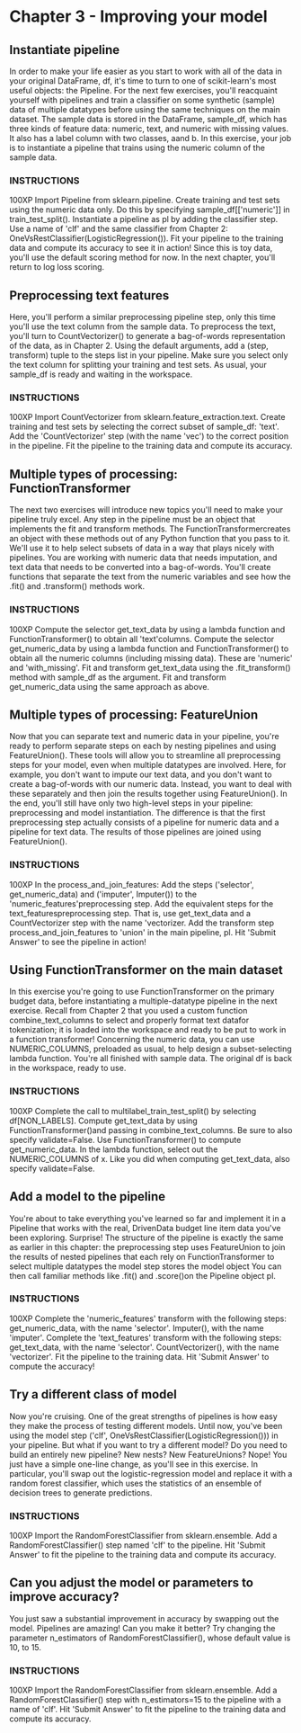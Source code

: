 # Chapter 3 - Improving your model



## Instantiate pipeline
In order to make your life easier as you start to work with all of the data in your original DataFrame, df, it's time to turn to one of scikit-learn's most useful objects: the Pipeline.
For the next few exercises, you'll reacquaint yourself with pipelines and train a classifier on some synthetic (sample) data of multiple datatypes before using the same techniques on the main dataset.
The sample data is stored in the DataFrame, sample_df, which has three kinds of feature data: numeric, text, and numeric with missing values. It also has a label column with two classes, aand b.
In this exercise, your job is to instantiate a pipeline that trains using the numeric column of the sample data.

### INSTRUCTIONS
100XP
Import Pipeline from sklearn.pipeline.
Create training and test sets using the numeric data only. Do this by specifying sample_df[['numeric']] in train_test_split().
Instantiate a pipeline as pl by adding the classifier step. Use a name of 'clf' and the same classifier from Chapter 2: OneVsRestClassifier(LogisticRegression()).
Fit your pipeline to the training data and compute its accuracy to see it in action! Since this is toy data, you'll use the default scoring method for now. In the next chapter, you'll return to log loss scoring.

## Preprocessing text features
Here, you'll perform a similar preprocessing pipeline step, only this time you'll use the text column from the sample data.
To preprocess the text, you'll turn to CountVectorizer() to generate a bag-of-words representation of the data, as in Chapter 2. Using the default arguments, add a (step, transform) tuple to the steps list in your pipeline.
Make sure you select only the text column for splitting your training and test sets.
As usual, your sample_df is ready and waiting in the workspace.
### INSTRUCTIONS
100XP
Import CountVectorizer from sklearn.feature_extraction.text.
Create training and test sets by selecting the correct subset of sample_df: 'text'.
Add the 'CountVectorizer' step (with the name 'vec') to the correct position in the pipeline.
Fit the pipeline to the training data and compute its accuracy.

## Multiple types of processing: FunctionTransformer
The next two exercises will introduce new topics you'll need to make your pipeline truly excel.
Any step in the pipeline must be an object that implements the fit and transform methods. The FunctionTransformercreates an object with these methods out of any Python function that you pass to it. We'll use it to help select subsets of data in a way that plays nicely with pipelines.
You are working with numeric data that needs imputation, and text data that needs to be converted into a bag-of-words. You'll create functions that separate the text from the numeric variables and see how the .fit() and .transform() methods work.
### INSTRUCTIONS
100XP
Compute the selector get_text_data by using a lambda function and FunctionTransformer() to obtain all 'text'columns.
Compute the selector get_numeric_data by using a lambda function and FunctionTransformer() to obtain all the numeric columns (including missing data). These are 'numeric' and 'with_missing'.
Fit and transform get_text_data using the .fit_transform() method with sample_df as the argument.
Fit and transform get_numeric_data using the same approach as above.

## Multiple types of processing: FeatureUnion
Now that you can separate text and numeric data in your pipeline, you're ready to perform separate steps on each by nesting pipelines and using FeatureUnion().
These tools will allow you to streamline all preprocessing steps for your model, even when multiple datatypes are involved. Here, for example, you don't want to impute our text data, and you don't want to create a bag-of-words with our numeric data. Instead, you want to deal with these separately and then join the results together using FeatureUnion().
In the end, you'll still have only two high-level steps in your pipeline: preprocessing and model instantiation. The difference is that the first preprocessing step actually consists of a pipeline for numeric data and a pipeline for text data. The results of those pipelines are joined using FeatureUnion().

### INSTRUCTIONS
100XP
In the process_and_join_features:
Add the steps ('selector', get_numeric_data) and ('imputer', Imputer()) to the 'numeric_features'preprocessing step.
Add the equivalent steps for the text_featurespreprocessing step. That is, use get_text_data and a CountVectorizer step with the name 'vectorizer.
Add the transform step process_and_join_features to 'union' in the main pipeline, pl.
Hit 'Submit Answer' to see the pipeline in action!

## Using FunctionTransformer on the main dataset
In this exercise you're going to use FunctionTransformer on the primary budget data, before instantiating a multiple-datatype pipeline in the next exercise.
Recall from Chapter 2 that you used a custom function combine_text_columns to select and properly format text datafor tokenization; it is loaded into the workspace and ready to be put to work in a function transformer!
Concerning the numeric data, you can use NUMERIC_COLUMNS, preloaded as usual, to help design a subset-selecting lambda function.
You're all finished with sample data. The original df is back in the workspace, ready to use.
### INSTRUCTIONS
100XP
Complete the call to multilabel_train_test_split() by selecting df[NON_LABELS].
Compute get_text_data by using FunctionTransformer()and passing in combine_text_columns. Be sure to also specify validate=False.
Use FunctionTransformer() to compute get_numeric_data. In the lambda function, select out the NUMERIC_COLUMNS of x. Like you did when computing get_text_data, also specify validate=False.



## Add a model to the pipeline
You're about to take everything you've learned so far and implement it in a Pipeline that works with the real, DrivenData budget line item data you've been exploring.
Surprise! The structure of the pipeline is exactly the same as earlier in this chapter:
the preprocessing step uses FeatureUnion to join the results of nested pipelines that each rely on FunctionTransformer to select multiple datatypes
the model step stores the model object
You can then call familiar methods like .fit() and .score()on the Pipeline object pl.

### INSTRUCTIONS
100XP
Complete the 'numeric_features' transform with the following steps:
get_numeric_data, with the name 'selector'.
Imputer(), with the name 'imputer'.
Complete the 'text_features' transform with the following steps:
get_text_data, with the name 'selector'.
CountVectorizer(), with the name 'vectorizer'.
Fit the pipeline to the training data.
Hit 'Submit Answer' to compute the accuracy!

## Try a different class of model
Now you're cruising. One of the great strengths of pipelines is how easy they make the process of testing different models.
Until now, you've been using the model step ('clf', OneVsRestClassifier(LogisticRegression())) in your pipeline.
But what if you want to try a different model? Do you need to build an entirely new pipeline? New nests? New FeatureUnions? Nope! You just have a simple one-line change, as you'll see in this exercise.
In particular, you'll swap out the logistic-regression model and replace it with a random forest classifier, which uses the statistics of an ensemble of decision trees to generate predictions.

### INSTRUCTIONS
100XP
Import the RandomForestClassifier from sklearn.ensemble.
Add a RandomForestClassifier() step named 'clf' to the pipeline.
Hit 'Submit Answer' to fit the pipeline to the training data and compute its accuracy.
## Can you adjust the model or parameters to improve accuracy?
You just saw a substantial improvement in accuracy by swapping out the model. Pipelines are amazing!
Can you make it better? Try changing the parameter n_estimators of RandomForestClassifier(), whose default value is 10, to 15.

### INSTRUCTIONS
100XP
Import the RandomForestClassifier from sklearn.ensemble.
Add a RandomForestClassifier() step with n_estimators=15 to the pipeline with a name of 'clf'.
Hit 'Submit Answer' to fit the pipeline to the training data and compute its accuracy.


